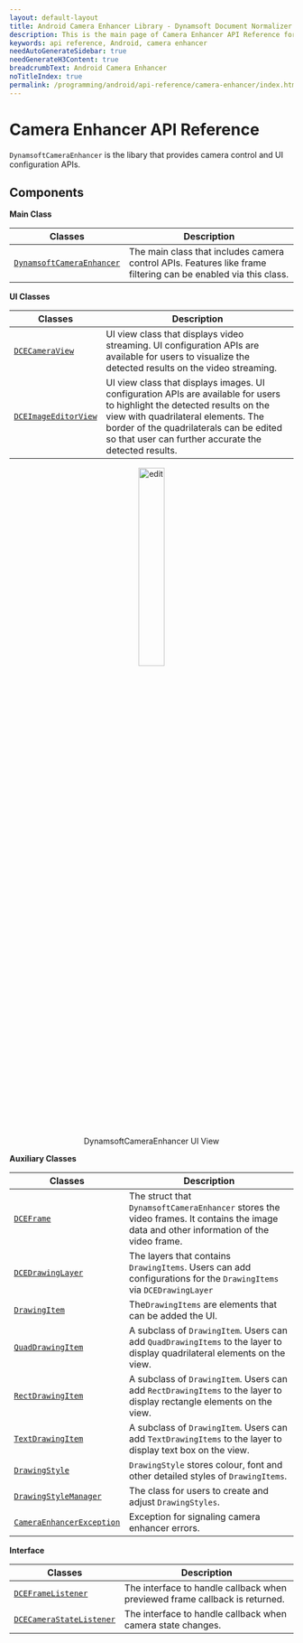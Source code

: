 ```yaml
---
layout: default-layout
title: Android Camera Enhancer Library - Dynamsoft Document Normalizer Documents
description: This is the main page of Camera Enhancer API Reference for Android SDK.
keywords: api reference, Android, camera enhancer
needAutoGenerateSidebar: true
needGenerateH3Content: true
breadcrumbText: Android Camera Enhancer
noTitleIndex: true
permalink: /programming/android/api-reference/camera-enhancer/index.html
---
```


# Camera Enhancer API Reference

`DynamsoftCameraEnhancer` is the libary that provides camera control and UI configuration APIs.

## Components

**Main Class**

| Classes | Description |
| ------- | ----------- |
| [`DynamsoftCameraEnhancer`](camera-enhancer.md) | The main class that includes camera control APIs. Features like frame filtering can be enabled via this class. |

**UI Classes**

| Classes | Description |
| ------- | ----------- |
| [`DCECameraView`](dcecameraview.md) | UI view class that displays video streaming. UI configuration APIs are available for users to visualize the detected results on the video streaming. |
| [`DCEImageEditorView`](dceimageeditorview.md) | UI view class that displays images. UI configuration APIs are available for users to highlight the detected results on the view with quadrilateral elements. The border of the quadrilaterals can be edited so that user can further accurate the detected results. |

<div align="center">
    <p><img src="{{ site.mobile-assets }}dce-ddn-view.gif" width="30%" alt="edit"></p>
    <p>DynamsoftCameraEnhancer UI View</p>
</div>

**Auxiliary Classes**

| Classes | Description |
| ------- | ----------- |
| [`DCEFrame`](dceframe.md) | The struct that `DynamsoftCameraEnhancer` stores the video frames. It contains the image data and other information of the video frame. |
| [`DCEDrawingLayer`](dcedrawinglayer.md) | The layers that contains `DrawingItems`. Users can add configurations for the `DrawingItems` via `DCEDrawingLayer` |
| [`DrawingItem`](drawingitem.md) | The`DrawingItems` are elements that can be added the UI. |
| [`QuadDrawingItem`](drawingitem-quad.md) | A subclass of `DrawingItem`. Users can add `QuadDrawingItems` to the layer to display quadrilateral elements on the view. |
| [`RectDrawingItem`](drawingitem-rect.md) | A subclass of `DrawingItem`. Users can add `RectDrawingItems` to the layer to display rectangle elements on the view. |
| [`TextDrawingItem`](drawingitem-text.md) | A subclass of `DrawingItem`. Users can add `TextDrawingItems` to the layer to display text box on the view. |
| [`DrawingStyle`](drawingstyle.md) | `DrawingStyle` stores colour, font and other detailed styles of `DrawingItems`. |
| [`DrawingStyleManager`](drawingstylemanager.md) | The class for users to create and adjust `DrawingStyles`. |
| [`CameraEnhancerException`](camera-enhancer-exception.md) | Exception for signaling camera enhancer errors. |

**Interface**

| Classes | Description |
| ------- | ----------- |
| [`DCEFrameListener`](interface-dceframelistener.md) | The interface to handle callback when previewed frame callback is returned. |
| [`DCECameraStateListener`](interface-dcecamerastatelistener.md) | The interface to handle callback when camera state changes. |
